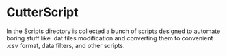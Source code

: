 # CutterScript

In the Scripts directory is collected a bunch of scripts
designed to automate boring stuff like .dat files modification and
converting them to convenient .csv format, data filters, and other scripts.

